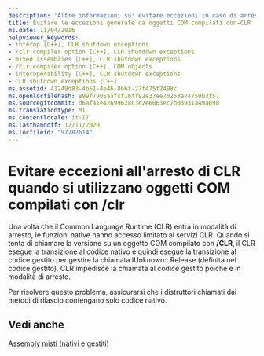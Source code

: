```yaml
---
description: 'Altre informazioni su: evitare eccezioni in caso di arresto di CLR quando si utilizzano oggetti COM compilati con/CLR'
title: Evitare le eccezioni generate da oggetti COM compilati con-CLR
ms.date: 11/04/2016
helpviewer_keywords:
- interop [C++], CLR shutdown exceptions
- /clr compiler option [C++], CLR shutdown exceptions
- mixed assemblies [C++], CLR shutdown exceptions
- /clr compiler option [C++], COM objects
- interoperability [C++], CLR shutdown exceptions
- CLR shutdown exceptions [C++]
ms.assetid: 41249d83-4b51-4e46-866f-27f475f2498c
ms.openlocfilehash: 899f7905aafcf1bff92e37ee70253e74759b3f57
ms.sourcegitcommit: d6af41e42699628c3e2e6063ec7b03931a49a098
ms.translationtype: MT
ms.contentlocale: it-IT
ms.lasthandoff: 12/11/2020
ms.locfileid: "97282614"
---
```

# <a name="avoiding-exceptions-on-clr-shutdown-when-consuming-com-objects-built-with-clr"></a>Evitare eccezioni all'arresto di CLR quando si utilizzano oggetti COM compilati con /clr

Una volta che il Common Language Runtime (CLR) entra in modalità di arresto, le funzioni native hanno accesso limitato ai servizi CLR. Quando si tenta di chiamare la versione su un oggetto COM compilato con **/CLR**, il CLR esegue la transizione al codice nativo e quindi esegue la transizione al codice gestito per gestire la chiamata IUnknown:: Release (definita nel codice gestito). CLR impedisce la chiamata al codice gestito poiché è in modalità di arresto.

Per risolvere questo problema, assicurarsi che i distruttori chiamati dai metodi di rilascio contengano solo codice nativo.

## <a name="see-also"></a>Vedi anche

[Assembly misti (nativi e gestiti)](../dotnet/mixed-native-and-managed-assemblies.md)

